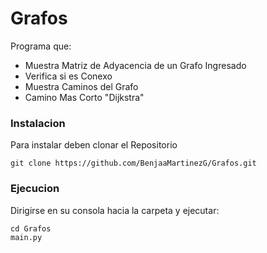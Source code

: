 # Grafos
Programa que:
* Muestra Matriz de Adyacencia de un Grafo Ingresado
* Verifica si es Conexo
* Muestra Caminos del Grafo
* Camino Mas Corto "Dijkstra"

### Instalacion
Para instalar deben clonar el Repositorio
```
git clone https://github.com/BenjaaMartinezG/Grafos.git
```
### Ejecucion
Dirigirse en su consola hacia la carpeta y ejecutar:
```
cd Grafos
main.py
```
